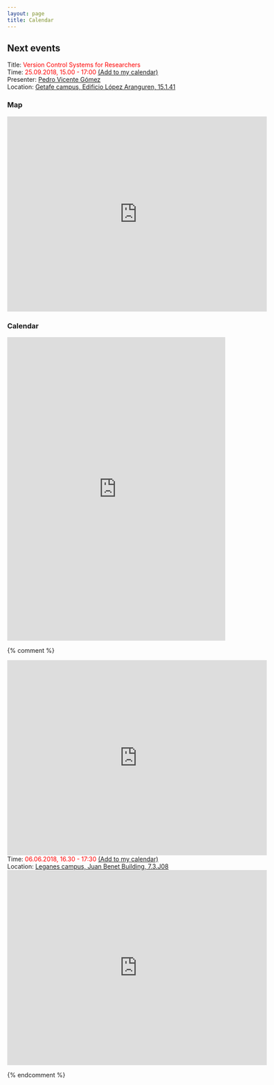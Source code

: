 ```yaml
---
layout: page
title: Calendar
---
```


## Next events

<div class="highlighter-black"> Title: <span style="color:red;"> Version Control Systems for Researchers </span> </div>
<div class="highlighter-black"> Time:  <span style="color:red;"> 25.09.2018, 15.00 - 17:00 </span>
	<a href="https://calendar.google.com/calendar/r/eventedit?
	text=CodingClubUC3M
	&dates=20180925T130000Z/20180925T150000Z
	&details=For+details,+link+here:+https://codingclubuc3m.github.io/calendar.html
	&location=Campomanes+Building+10.1.5
	&sf=true
	&output=xml"
	target="_blank" rel="nofollow">(Add to my calendar)</a> 
</div> 
<div class="highlighter-black"> Presenter: <a href="" class="highlighter-red"> Pedro Vicente Gómez </a></div> 
<div class="highlighter-black"> Location: <a href="https://www.google.com/maps/embed?pb=!1m18!1m12!1m3!1d2558.1506148727212!2d-3.7259305204639386!3d40.31636424653651!2m3!1f0!2f0!3f0!3m2!1i1024!2i768!4f13.1!3m3!1m2!1s0xd4220b917629175%3A0xe88b2f626003db99!2sEdificio+L%C3%B3pez+Aranguren%2C+Calle+Madrid%2C+126%2C+28903+Getafe%2C+Madrid!5e0!3m2!1sen!2ses!4v1536244208934"> Getafe campus, Edificio López Aranguren, 15.1.41 </a> </div>

### Map

<iframe src="https://www.google.com/maps/embed?pb=!1m18!1m12!1m3!1d2558.1506148727212!2d-3.7259305204639386!3d40.31636424653651!2m3!1f0!2f0!3f0!3m2!1i1024!2i768!4f13.1!3m3!1m2!1s0xd4220b917629175%3A0xe88b2f626003db99!2sEdificio+L%C3%B3pez+Aranguren%2C+Calle+Madrid%2C+126%2C+28903+Getafe%2C+Madrid!5e0!3m2!1sen!2ses!4v1536244208934" width="600" height="450" frameborder="0" style="border:0" allowfullscreen></iframe>


### Calendar

<iframe src="https://calendar.google.com/calendar/embed?height=600&amp;wkst=2&amp;hl=en_GB&amp;bgcolor=%23FFFFFF&amp;src=coding.club.uc3m%40gmail.com&amp;color=%23125A12&amp;src=uc3m.es_rf416kf90mttgqjks6vj4kfdbo%40group.calendar.google.com&amp;color=%23333333&amp;ctz=Europe%2FMadrid" style="border-width:0" width="100%" height="700" frameborder="0" scrolling="no"></iframe>



{% comment %}

<iframe src="https://www.google.com/maps/embed?pb=!1m18!1m12!1m3!1d3042.278666502382!2d-3.72598171337128!3d40.31397255912516!2m3!1f0!2f0!3f0!3m2!1i1024!2i768!4f13.1!3m3!1m2!1s0xd4220bee09d184d%3A0x799904d05c39a14f!2sCampomanes+Building!5e0!3m2!1sen!2ses!4v1527755233840" width="600" height="450" frameborder="0" style="border:0" allowfullscreen></iframe>


<div class="highlighter-black"> Time:  <span style="color:red;"> 06.06.2018, 16.30 - 17:30 </span>
	<a href="https://calendar.google.com/calendar/r/eventedit?
	text=CodingClubUC3M
	&dates=20180523T153000Z/20180523T163000Z
	&details=For+details,+link+here:+https://codingclubuc3m.github.io/calendar.html
	&location=Juan+Benet+Building+7.3.J08
	&sf=true
	&output=xml"
	target="_blank" rel="nofollow">(Add to my calendar)</a> 
</div> 

<div class="highlighter-black"> Location: <a href="https://www.google.com/maps/place/Juan+Benet+Building/@40.3340949,-3.7665842,18z/data=!3m1!4b1!4m5!3m4!1s0xd41898b6414e047:0x8f09ae494530ed2d!8m2!3d40.3340949!4d-3.7654872"> Leganes campus, Juan Benet Building, 7.3.J08 </a> </div>

<iframe src="https://www.google.com/maps/embed?pb=!1m18!1m12!1m3!1d1520.685959107762!2d-3.766581541822838!3d40.33409489484368!2m3!1f0!2f0!3f0!3m2!1i1024!2i768!4f13.1!3m3!1m2!1s0xd41898b6414e047%3A0x8f09ae494530ed2d!2sJuan+Benet+Building!5e0!3m2!1sen!2ses!4v1525163029106" width="600" height="450" frameborder="0" style="border:0" allowfullscreen></iframe> 


{% endcomment %}